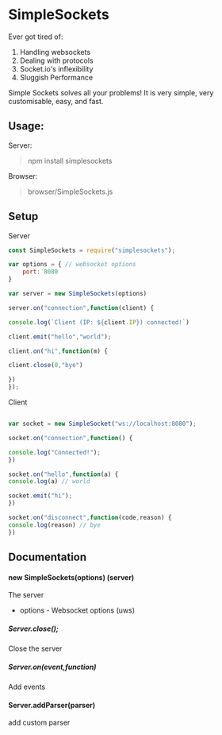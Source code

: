 # SimpleSockets
Ever got tired of:


1. Handling websockets
2. Dealing with protocols
3. Socket.io's inflexibility
4. Sluggish Performance


Simple Sockets solves all your problems! It is very simple, very customisable, easy, and fast.

## Usage:

Server:


> npm install simplesockets


Browser:

> browser/SimpleSockets.js

> <script src=""></script>

## Setup

Server

```js
const SimpleSockets = require("simplesockets");

var options = { // websocket options
    port: 8080
}

var server = new SimpleSockets(options)

server.on("connection",function(client) {

console.log(`Client (IP: ${client.IP}) connected!`)

client.emit("hello","world");

client.on("hi",function(m) {

client.close(0,"bye")

})
});

```

Client

```js

var socket = new SimpleSocket("ws://localhost:8080");

socket.on("connection",function() {

console.log("Connected!");
})

socket.on("hello",function(a) {
console.log(a) // world

socket.emit("hi");
})

socket.on("disconnect",function(code,reason) {
console.log(reason) // bye
})
```

## Documentation

#### new SimpleSockets(options) (server)
The server

* options - Websocket options (uws)

##### Server.close();

Close the server

##### Server.on(event,function)

Add events


#### Server.addParser(parser)

add custom parser
